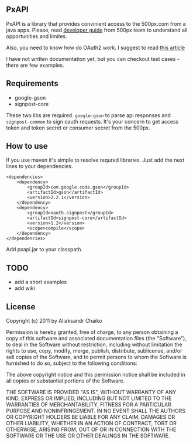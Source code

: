 ## PxAPI
PxAPI is a library that provides convinient access to the 500px.com from a java apps.
Please, read [developer guide](http://developers.500px.com) from 500px team to understand all opportunities and limites.

Also, you need to know how do OAuth2 work. I suggest to read [this article](http://hueniverse.com/oauth/)

I have not written documentation yet, but you can checkout test cases - there are few examples.

## Requirements
 - google-gson
 - signpost-core

These two libs are required. `google-gson` to parse api responses and `signpost-common` to sign oauth requests.
It's your concern to get access token and token secret or consumer secret from the 500px.

## How to use
If you use maven it's simple to resolve requred libraries. Just add the next lines to your dependencies.

	<dependencies>
		<dependency>
			<groupId>com.google.code.gson</groupId>
			<artifactId>gson</artifactId>
			<version>2.2.1</version>
		</dependency>
		<dependency>
			<groupId>oauth.signpost</groupId>
			<artifactId>signpost-core</artifactId>
			<version>1.2</version>
			<scope>compile</scope>
		</dependency>
	</dependencies>

Add pxapi.jar to your classpath.

## TODO
 - add a short examples 
 - add wiki

## License
Copyright (c) 2011 by Aliaksandr Chaiko

Permission is hereby granted, free of charge, to any person obtaining a copy of this software and associated documentation files (the "Software"), to deal in the Software without restriction, including without limitation the rights to use, copy, modify, merge, publish, distribute, sublicense, and/or sell copies of the Software, and to permit persons to whom the Software is furnished to do so, subject to the following conditions:

The above copyright notice and this permission notice shall be included in all copies or substantial portions of the Software.

THE SOFTWARE IS PROVIDED "AS IS", WITHOUT WARRANTY OF ANY KIND, EXPRESS OR IMPLIED, INCLUDING BUT NOT LIMITED TO THE WARRANTIES OF MERCHANTABILITY, FITNESS FOR A PARTICULAR PURPOSE AND NONINFRINGEMENT. IN NO EVENT SHALL THE AUTHORS OR COPYRIGHT HOLDERS BE LIABLE FOR ANY CLAIM, DAMAGES OR OTHER LIABILITY, WHETHER IN AN ACTION OF CONTRACT, TORT OR OTHERWISE, ARISING FROM, OUT OF OR IN CONNECTION WITH THE SOFTWARE OR THE USE OR OTHER DEALINGS IN THE SOFTWARE.
